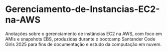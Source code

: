 # Gerenciamento-de-Instancias-EC2-na-AWS
Anotações sobre o gerenciamento de instâncias EC2 na AWS, com foco em AMIs e snapshots EBS, produzidas durante o bootcamp Santander Code Girls 2025 para fins de documentação e estudo da computação em nuvem.
